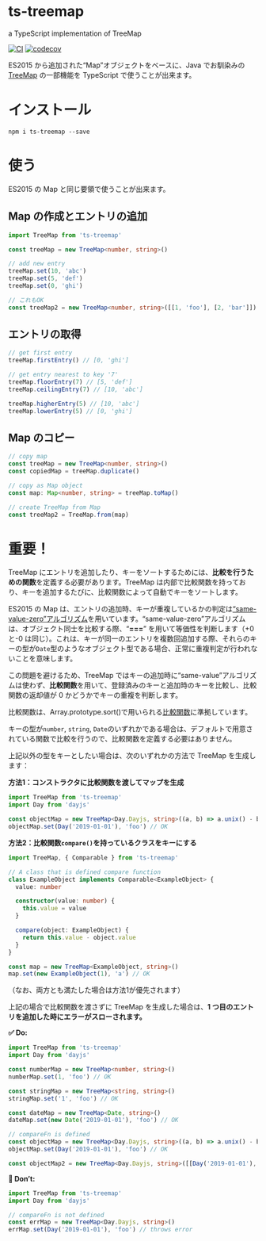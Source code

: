 # ts-treemap

a TypeScript implementation of TreeMap

[![CI](https://circleci.com/gh/yuyasvx/ts-treemap/tree/master.svg?style=shield&circle-token=f7dfd3305577f40429c6b2046bc658cbc3614997)](https://circleci.com/gh/yuyasvx/ts-treemap)
[![codecov](https://codecov.io/gh/yuyasvx/ts-treemap/branch/master/graph/badge.svg)](https://codecov.io/gh/yuyasvx/ts-treemap)

ES2015 から追加された“Map”オブジェクトをベースに、Java でお馴染みの [TreeMap](https://docs.oracle.com/javase/jp/8/docs/api/java/util/TreeMap.html) の一部機能を TypeScript で使うことが出来ます。

# インストール

```
npm i ts-treemap --save
```

# 使う

ES2015 の Map と同じ要領で使うことが出来ます。

## Map の作成とエントリの追加

```typescript
import TreeMap from 'ts-treemap'

const treeMap = new TreeMap<number, string>()

// add new entry
treeMap.set(10, 'abc')
treeMap.set(5, 'def')
treeMap.set(0, 'ghi')

// これもOK
const treeMap2 = new TreeMap<number, string>([[1, 'foo'], [2, 'bar']])
```

## エントリの取得

```typescript
// get first entry
treeMap.firstEntry() // [0, 'ghi']

// get entry nearest to key '7'
treeMap.floorEntry(7) // [5, 'def']
treeMap.ceilingEntry(7) // [10, 'abc']

treeMap.higherEntry(5) // [10, 'abc']
treeMap.lowerEntry(5) // [0, 'ghi']
```

## Map のコピー

```typescript
// copy map
const treeMap = new TreeMap<number, string>()
const copiedMap = treeMap.duplicate()

// copy as Map object
const map: Map<number, string> = treeMap.toMap()

// create TreeMap from Map
const treeMap2 = TreeMap.from(map)
```

# 重要！

TreeMap にエントリを追加したり、キーをソートするためには、**比較を行うための関数**を定義する必要があります。TreeMap は内部で比較関数を持っており、キーを追加するたびに、比較関数によって自動でキーをソートします。

ES2015 の Map は、エントリの追加時、キーが重複しているかの判定は[“same-value-zero”アルゴリズム](https://developer.mozilla.org/ja/docs/Web/JavaScript/Equality_comparisons_and_sameness)を用いています。“same-value-zero”アルゴリズムは、オブジェクト同士を比較する際、“**===**” を用いて等価性を判断します（+0 と-0 は同じ）。これは、キーが同一のエントリを複数回追加する際、それらのキーの型が`Date`型のようなオブジェクト型である場合、正常に重複判定が行われないことを意味します。

この問題を避けるため、TreeMap ではキーの追加時に“same-value”アルゴリズムは使わず、**比較関数**を用いて、登録済みのキーと追加時のキーを比較し、比較関数の返却値が 0 かどうかでキーの重複を判断します。

比較関数は、Array.prototype.sort()で用いられる[比較関数](https://developer.mozilla.org/ja/docs/Web/JavaScript/Reference/Global_Objects/Array/sort#説明)に準拠しています。

キーの型が`number`, `string`, `Date`のいずれかである場合は、デフォルトで用意されている関数で比較を行うので、比較関数を定義する必要はありません。

上記以外の型をキーとしたい場合は、次のいずれかの方法で TreeMap を生成します：

**方法1：コンストラクタに比較関数を渡してマップを生成**

```typescript
import TreeMap from 'ts-treemap'
import Day from 'dayjs'

const objectMap = new TreeMap<Day.Dayjs, string>((a, b) => a.unix() - b.unix())
objectMap.set(Day('2019-01-01'), 'foo') // OK
```

**方法2：比較関数`compare()`を持っているクラスをキーにする**

```typescript
import TreeMap, { Comparable } from 'ts-treemap'

// A class that is defined compare function
class ExampleObject implements Comparable<ExampleObject> {
  value: number

  constructor(value: number) {
    this.value = value
  }

  compare(object: ExampleObject) {
    return this.value - object.value
  }
}

const map = new TreeMap<ExampleObject, string>()
map.set(new ExampleObject(1), 'a') // OK
```

（なお、両方とも満たした場合は方法1が優先されます）

上記の場合で比較関数を渡さずに TreeMap を生成した場合は、**1 つ目のエントリを追加した時にエラーがスローされます。**

**✅ Do:**

```typescript
import TreeMap from 'ts-treemap'
import Day from 'dayjs'

const numberMap = new TreeMap<number, string>()
numberMap.set(1, 'foo') // OK

const stringMap = new TreeMap<string, string>()
stringMap.set('1', 'foo') // OK

const dateMap = new TreeMap<Date, string>()
dateMap.set(new Date('2019-01-01'), 'foo') // OK

// compareFn is defined
const objectMap = new TreeMap<Day.Dayjs, string>((a, b) => a.unix() - b.unix())
objectMap.set(Day('2019-01-01'), 'foo') // OK

const objectMap2 = new TreeMap<Day.Dayjs, string>([[Day('2019-01-01'), 'foo']], (a, b) => a.unix() - b.unix())
```

**🛑 Don’t:**

```typescript
import TreeMap from 'ts-treemap'
import Day from 'dayjs'

// compareFn is not defined
const errMap = new TreeMap<Day.Dayjs, string>()
errMap.set(Day('2019-01-01'), 'foo') // throws error
```
